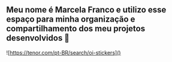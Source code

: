 ## Meu nome é Marcela Franco e utilizo esse espaço para minha organização e compartilhamento dos meu projetos desenvolvidos 👋

![https://tenor.com/pt-BR/search/oi-stickers]()

<!--
**Mah-zzy/Mah-zzy** is a ✨ _special_ ✨ repository because its `README.md` (this file) appears on your GitHub profile.

Here are some ideas to get you started:

- 🔭 I’m currently working on ...
- 🌱 I’m currently learning ...
- 👯 I’m looking to collaborate on ...
- 🤔 I’m looking for help with ...
- 💬 Ask me about ...
- 📫 How to reach me: ...
- 😄 Pronouns: ...
- ⚡ Fun fact: ...
-->
